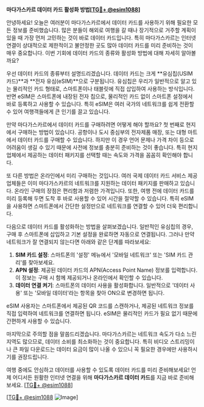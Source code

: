 **마다가스카르 데이터 카드 활성화 방법[[TG💪+ @esim1088](https://t.me/s/esim1088)]**

안녕하세요! 오늘은 여러분이 마다가스카르에서 데이터 카드를 사용하기 위해 필요한 모든 정보를 준비했습니다. 많은 분들이 해외로 여행을 갈 때나 장기적으로 거주할 계획이 있을 때 가장 먼저 고민하는 것이 바로 데이터 카드입니다. 특히 마다가스카르는 인터넷 연결이 상대적으로 제한적이고 불안정한 곳도 많아 데이터 카드를 미리 준비하는 것이 매우 중요합니다. 이번 기회에 데이터 카드의 종류와 활성화 방법에 대해 자세히 알아볼까요?

우선 데이터 카드의 종류부터 설명드리겠습니다. 데이터 카드는 크게 **유심칩(USIM 카드)**과 **전자 유심(eSIM)**으로 구분됩니다. 유심칩은 우리가 일반적으로 알고 있는 물리적인 카드 형태로, 스마트폰이나 태블릿에 직접 삽입하여 사용하는 방식입니다. 반면 eSIM은 스마트폰에 내장된 전자 칩으로, 물리적인 카드 없이 스마트폰 설정에서 바로 등록하고 사용할 수 있습니다. 특히 eSIM은 여러 국가의 네트워크를 쉽게 전환할 수 있어 여행객들에게 큰 인기를 끌고 있습니다.

만약 마다가스카르에서 데이터 카드를 구매하려면 어떻게 해야 할까요? 첫 번째로 현지에서 구매하는 방법이 있습니다. 공항이나 도시 중심부의 전자제품 매장, 또는 대형 마트에서 데이터 카드를 구매할 수 있습니다. 하지만 이 경우 언어 문제나 가격 차이 등으로 어려움이 생길 수 있기 때문에 사전에 정보를 충분히 준비하는 것이 좋습니다. 특히 현지 업체에서 제공하는 데이터 패키지를 선택할 때는 속도와 가격을 꼼꼼히 확인해야 합니다.

또 다른 방법은 온라인에서 미리 구매하는 것입니다. 여러 국제 데이터 카드 서비스 제공업체들은 이미 마다가스카르의 네트워크를 지원하는 데이터 패키지를 판매하고 있습니다. 온라인 구매의 장점은 편리함과 저렴한 가격입니다. 또한, 여행 전에 데이터 카드를 미리 등록해 두면 도착 후 바로 사용할 수 있어 시간을 절약할 수 있습니다. 특히 eSIM을 사용하면 스마트폰에서 간단한 설정만으로 네트워크를 연결할 수 있어 더욱 편리합니다.

다음으로 데이터 카드를 활성화하는 방법을 살펴보겠습니다. 일반적인 유심칩의 경우, 구매 후 스마트폰에 삽입하고 기본 설정을 완료하면 자동으로 연결됩니다. 그러나 만약 네트워크가 잘 연결되지 않는다면 아래와 같은 단계를 따라보세요:

1. **SIM 카드 설정**: 스마트폰의 '설정' 메뉴에서 '모바일 네트워크' 또는 'SIM 카드 관리'를 찾아보세요.
2. **APN 설정**: 제공된 데이터 카드의 APN(Access Point Name) 정보를 입력합니다. 이 정보는 구매 시 함께 제공되거나 온라인에서 확인할 수 있습니다.
3. **데이터 연결 켜기**: 스마트폰의 데이터 사용을 활성화합니다. 일반적으로 '데이터 사용' 또는 '모바일 데이터'라는 항목을 찾아 ON으로 변경하면 됩니다.

eSIM 사용자는 스마트폰에서 제공된 QR 코드를 스캔하거나, 제공된 네트워크 정보를 직접 입력하여 네트워크를 연결하면 됩니다. eSIM은 물리적인 카드가 필요 없기 때문에 간편하게 사용할 수 있습니다.

마지막으로 주의할 점을 말씀드리겠습니다. 마다가스카르는 네트워크 속도가 다소 느린 지역도 많으므로, 데이터 소비를 최소화하는 것이 중요합니다. 특히 비디오 스트리밍이나 큰 파일 다운로드는 데이터 요금이 많이 나올 수 있으니 꼭 필요한 경우에만 사용하시기를 권장드립니다.

여행 중에도 안심하고 데이터를 사용할 수 있도록 데이터 카드를 미리 준비해보세요! 언제 어디서든 원활한 인터넷 연결을 위해 **마다가스카르 데이터 카드**를 지금 바로 준비해보세요. [[TG💪+ @esim1088](https://t.me/s/esim1088)]

[[TG💪+ @esim1088](https://t.me/s/esim1088) ![Image](https://i.postimg.cc/Y0z9fWf4/image.png)]